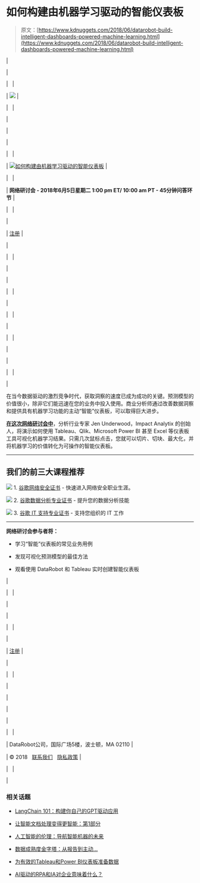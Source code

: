 # 如何构建由机器学习驱动的智能仪表板

> 原文：[https://www.kdnuggets.com/2018/06/datarobot-build-intelligent-dashboards-powered-machine-learning.html](https://www.kdnuggets.com/2018/06/datarobot-build-intelligent-dashboards-powered-machine-learning.html)

|

&#124;

&#124;   &#124;

&#124; ![](../Images/49e021d7047936874ee46200111ba9f0.png) &#124;

&#124;   &#124;

&#124;

&#124;

&#124;

&#124;   &#124;

&#124; [![如何构建由机器学习驱动的智能仪表板](../Images/a00bc620237cd452fca3cf11c5d55c9b.png)](https://www.datarobot.com/webinar/intelligent-dashboards/?utm_source=KDNuggets&utm_medium=email&utm_campaign=DASHBOARDSae) &#124;

&#124;   &#124;

&#124; **网络研讨会 - 2018年6月5日星期二 1:00 pm ET/ 10:00 am PT - 45分钟问答环节** &#124;

&#124;   &#124;

&#124;

&#124; [注册](https://www.datarobot.com/webinar/intelligent-dashboards/?utm_source=KDNuggets&utm_medium=email&utm_campaign=DASHBOARDSae) &#124;

&#124;

&#124;   &#124;

&#124;

&#124;

&#124;   &#124;

&#124;

&#124;   &#124;

&#124;

&#124;   &#124;

&#124;

&#124;

&#124;   &#124;

&#124;

在当今数据驱动的激烈竞争时代，获取洞察的速度已成为成功的关键。预测模型的价值很小，除非它们能迅速在您的业务中投入使用。商业分析师通过改善数据洞察和提供具有机器学习功能的主动“智能”仪表板，可以取得巨大进步。

**[在这次网络研讨会中](https://www.datarobot.com/webinar/intelligent-dashboards/?utm_source=KDNuggets&utm_medium=email&utm_campaign=DASHBOARDSae)**，分析行业专家 Jen Underwood，Impact Analytix 的创始人，将演示如何使用 Tableau、Qlik、Microsoft Power BI 甚至 Excel 等仪表板工具可视化机器学习结果。只需几次鼠标点击，您就可以切片、切块、最大化，并将机器学习的价值转化为可操作的智能仪表板。

* * *

## 我们的前三大课程推荐

![](../Images/0244c01ba9267c002ef39d4907e0b8fb.png) 1\. [谷歌网络安全证书](https://www.kdnuggets.com/google-cybersecurity) - 快速进入网络安全职业生涯。

![](../Images/e225c49c3c91745821c8c0368bf04711.png) 2\. [谷歌数据分析专业证书](https://www.kdnuggets.com/google-data-analytics) - 提升您的数据分析技能

![](../Images/0244c01ba9267c002ef39d4907e0b8fb.png) 3\. [谷歌 IT 支持专业证书](https://www.kdnuggets.com/google-itsupport) - 支持您组织的 IT 工作

* * *

**网络研讨会参与者将：**

+   学习“智能”仪表板的常见业务用例

+   发现可视化预测模型的最佳方法

+   观看使用 DataRobot 和 Tableau 实时创建智能仪表板

&#124;

&#124;   &#124;

&#124;

&#124;

&#124;   &#124;

&#124;

&#124; [注册](https://www.datarobot.com/webinar/intelligent-dashboards/?utm_source=KDNuggets&utm_medium=email&utm_campaign=DASHBOARDSae) &#124;

&#124;

&#124;   &#124;

&#124;

&#124;

|

|

&#124;   &#124;

&#124; DataRobot公司，国际广场5楼，波士顿，MA 02110 &#124;

&#124; © 2018   [联系我们](https://www.datarobot.com/contact-us/)   [隐私政策](https://www.datarobot.com/privacy) &#124;

&#124;   &#124;

|

### 相关话题

+   [LangChain 101：构建你自己的GPT驱动应用](https://www.kdnuggets.com/2023/04/langchain-101-build-gptpowered-applications.html)

+   [让智能文档处理变得更智能：第1部分](https://www.kdnuggets.com/2023/02/making-intelligent-document-processing-smarter-part-1.html)

+   [人工智能的伦理：导航智能机器的未来](https://www.kdnuggets.com/2023/04/ethics-ai-navigating-future-intelligent-machines.html)

+   [数据成熟度金字塔：从报告到主动…](https://www.kdnuggets.com/the-data-maturity-pyramid-from-reporting-to-a-proactive-intelligent-data-platform)

+   [为有效的Tableau和Power BI仪表板准备数据](https://www.kdnuggets.com/2022/06/prepare-data-effective-tableau-power-bi-dashboards.html)

+   [AI驱动的RPA和IA对企业意味着什么？](https://www.kdnuggets.com/2022/12/aipowered-rpa-ia-mean-businesses.html)
